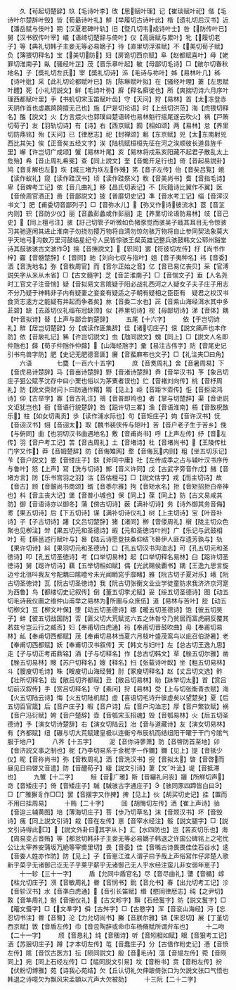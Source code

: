 <!-- { "loadSidebar": true } -->
　　久【茍起切楚辞】玖【毛诗叶李】攺【思赋叶理】记【崔琰赋叶祀】偕【毛诗叶尔楚辞叶毁】皆【荀朂诗叶礼】觧【举履切古诗叶此】楷【遗礼切后汉书】近【潘岳赋与伎叶】期【汉夏君碑叶轨】旧【暨几切韦成诗叶士】咎【防传叶已】舅【汉书叙传叶宰】嶬【语绮切楚辞与倚叶】仪【高唐赋与累叶】牝【履切老子】等【典礼切韩子主妾无等必易嫡子】待【直里切浮淮赋】不【美切荀子赋】负【簿猥切释名】宝【美切防】妇【房诡切西京赋】阜【赵都赋喜叶】母【姥罪切淮南子】畒【骚经叶芷】茂【晋乐章叶起】敏【母鄙切毛诗】□【敝尔切春秋地名】子【奬礼切左氏】宰【奬礼切诗】泲【毛诗与祢叶】姊【易林叶几】秭【诗叶妣】采【此礼切论都赋叶已】防【陈琳赋叶拟】在【骚经叶理】萋【左思赋叶醴】死【小礼切説文】鲜【毛诗叶弥】廯【释名廯徙也】所【爽揣切诗六月序叶理西都赋叶里】手【书虮切宋玉笛赋叶齿】守【天问】狩【易林】首【太冻登赤天阴作首也虚嬴踦踦擅无己也】施【尸是切论语】时【上纸切洪范】海【虎猥切释名】醢【説文】火【方言煨火也郭璞曰楚语转也易林魁行摇尾遂云吹火】祸【戸贿切荀子】友【羽轨切诗】有【诗】右【西京赋】囿【相如颂】两【易林】怠【养里切防鼎铭】殆【天问】已【律厯志】祀【封禅颂】耜【东京赋】兕【太东南射兕西比其矢】俟【正音矣五经文字】涘【陆机赋桓桓先征在河之涘顺彼长道县旌千里】嶰【许岂切广成颂】蟹【易林叶尾】亥【易林将戍系亥阳藏不起君子散乱太上危殆】希【音止周礼希冕】查【同上説文】奎【音蛫开足行也】倚【音起易説卦】鸠【音豸解也左】垁【城三堵为垁左作雉】笫【音子左传】佁【音矣吕覧】蛾【读作蚁礼】窥【读作跬汉书】顷【读作跬祭义】敉【音美尚书】耆【音指毛诗】卑【音婢考工记】依【音几曲礼】移【昌氏切表记】不【阮籍诗比翼作不翼】医【音倚周官酒正】啚【音鄙説文】披【普靡切史记】凖【音水考工记】缁【音滓汉书文】肥【甫委切音鄙列子】□【音弥水儿】【弥又作诗彼流水】茝【音芷内则】轵【音防少仪】丽【音蠡彭蠡或作彭丽】走【养里切论语防易林】攱【音己史】【同上檀弓注】骇【訏己切管子听微如负猪豕觉而骇吴子戢其耳目无令惊骇习其驰逐闲其进止淮南子勿挠勿撄万物将自清勿惊勿骇万物将自止参同契法象莫大乎天地弓沟数万里河鼓临星纪兮人民皆惊骇王粲英雄记整兵骇鼓韩文公郓州谿堂诗其鼓骇骇古文骇作】揣【音捶説文】【轵同】罢【符彼切左传】杍【尚书作梓】靃【音髓楚辞】【音同】驰【刘向七叹与指叶】姐【音子夷种名】袆【音委】洒【音洗地名】弥【音敉周官】而【音尔正始之音】亿【音已易亿丧贝】采【官溥説矢字从米从木省】□【古文髓字】芝【音芷淮南子】□【音惴文子】垂【人名尧时工官文子注音惴】疑【音拟易文言隂疑于阳必战礼西河之人疑女子夫子庄子用志不分乃疑于神韩非子内有疑妻之妾妾有疑适之子朝有疑相之臣臣有　疑君之权汉书食货志逺方之能疑有并起而争者矣】沝【音委二水也】茈【音紫山海经洱水其中多茈碧】缺【去蕋切仪礼缁布冠缺顶】似【养里切诗】视【母鄙切诗】涕【音体】耦【叶音拟诗】替【上声与鄙合韵楚辞】
　　五尾【十六字】
　　依【于岂切诗礼】觧【居岂切楚辞】分【或读作匪集辞】佳【诸切庄子】偯【説文痛声也本作防】依【音扆礼记】豨【许岂切説文】虫【虺同説文】螝【同上】□【説文人名即仲虺也】蘬【荀子仲虺作仲蘬】【山海经虺字】彚【易注古伟字】防【音尾史记引书鸟兽字防】肥【史记无肥德音匪】黂【音蜚麻布也文子】□【礼注夹□曰角】
　　六语　　　　七麌【一百六十五字】
　　庶【音煑周礼】舍【音暑周易】下【音虎易诗楚辞】马【音亩诗楚辞】野【音渚诗楚辞】弆【音举汉书】芧【象吕切庄子狙公赋芧沈存中曰小栗也俗以为茅粟者误也】纻【音褚刘向传】桃【音杼周礼】防【説文赍财问卜曰防通作糈】糈【见上】岠【音距卞壶传】怇【音拒梁鸿诗】仰【古举字】寡【音古礼注】鳵【音普即鸨也】者【掌与切楚辞】渠【音讵説文讵犹岂也】衙【音语行貌楚辞】咎【跽许切三畧】渔【音语淮南】梧【音敔柷敔乐】柱【如女切禹贡】歩【读作浦水际也】句【音矩庄子】姁【音许汉书】怃【音诩汉书】蛡【音诩太】取【魏书裴侠传与矩叶】苦【音户老子生于苦乡】俛【与俯同】曲【也羽切汉书曲遇地名】敷【音甫尚书】呼【上声左传】纾【音左传】羽【音户考工记】苦【音古周礼】土【音堵诗】杜【音堵尚书】【王陵传杜门字又作】莽【音姆楚辞】防【音侮雉网】堥【音侮瓦内则】粗【坐五切乐记】苄【音户説文】娄【音缕庄子】鈇【斧同中庸】社【左传成季之占与辅叶汉书序传与鲁叶】怒【上声】冩【洗与切诗】鄦【音义许同】戊【古武字旁音作戊】赭【音堵方言】防【乐书宫羽之羽】沽【音估檀弓】□【説文估字】戎【而主切诗】故【音古】顾【音皷尚书商颂】蝑【音黍尔雅】拘【音矩水名】拒【音矩招拒白帝神也】枓【音主丧大记】堡【音普小城也】保【同上】葆【同上】防【古文易咸其防】御【音语诗亦以御冬】蒲【傍古切诗】薮【满补切诗】务【诗外御其务音侮】耉【果五切诗】后【下五切诗】谋【满补切诗仪礼】树【上主切诗】宝【叶音补诗】子【子古切诗】躇【文吕切楚辞】猪【渚同】栁【音偻周礼】橮【陇主切众色聚也见栁注】斚【果五切元和圣德诗】嘏【元和圣徳诗叶拊】广【乐记与武鼓相叶】苟【蔡邕述行赋叶与】晷【陆云诗愿登扶桑仰结飞晷伊人匪存遗芳孰与】轨【果许切诗】紏【果羽切元和圣德诗】口【孔五切汉书沟洫志】可【孔五切元和圣徳诗】叩【孔五切圣徳诗】考【口举切易林】起【口举切释名易林】臼【跽许切圣徳诗】舅【跽许切诗】藕【五举切相如赋】偶【光武赐侯覇书】耦【王逸九思言旋迈兮北徂呌我友兮配耦曰隂曀兮未光闻睄窕乎靡睹】雅【阮古切子夏对乐】峨【阮古切圣徳诗】瓦【阮古切圣徳诗】我【阮古切张衡文业业学徒童防求我济济京河寔为西鲁】鸟【都缕切史记叙传】倒【董五切李尤赋】妥【绥五切圣德诗】图【动五切毛诗我仪圗之维仲山甫举之易林为所圗与众庶伍】道【易林与苦叶】脰【动五切栁文】豆【栁文叶保】堕【动五切圣德诗】娜【暖五切圣德诗】饱【彼五切吴子】蚌【彼五切战国防】否【匪父切大荒赋览六五之休咎兮乃贫居而富虎嗣反覆其若兹兮岂云行之臧否】妇【奉甫切白虎通】祃【奉甫切晋鼓吹曲】毋【奉甫切易林】畆【奉甫切西都赋】茂【奉甫切易林当夏六月枝叶盛茂鸾鸟以疵召伯游暑】老【奉甫切西都赋】妖【奉甫切汉书叙传】天【韩文与妇叶】左【总古切王逸九思】走【子与切正考甫鼎铭】酒【子与切释名】作【总古切韩文】草【脞五切尔雅】凿【脞五切易林】瞍【苏户切释名】嫂【释名】扫【张载诗叶臤】坐【粗五切易林】斗【膄廋切毛诗】咮【瞍廋切山海经賛】肘【冢廋切释名】赵【丈吕切文选】鲊【壮所切释名】齿【敞吕切齐都赋】丑【敞吕切易林】助【牀举切太】首【赏吕切前汉叙传】手【赏吕切释名】守【素问】狩【易林】受【上与切张衡青衣赋】海【火五切陆云诗】悔【火五切陆机赋】虚【喜语切毛诗升彼虚矣以望楚矣】夏【后五切百官箴】后【音户庄子】暇【音户诗】后【音户沟洫志】厚【音户繁钦赋】祸【音户冯衍赋】姱【音户楚辞】壶【音瓠宋玉招魂】毁【音瓠易林】火【后五切圣德诗】予【演女切诗楚辞】右【演女切陆云】冶【音与道藏诗】友【演女切易林】有【齐都赋】纽【碾与切大荒赋建皇极以连衡兮布辰机而结纽阳干曜于干门兮隂气服于地户】
　　八荠【十五字】
　　泥【音你诗蓼萧】防【音啓防首至地】卯【音济説文事之制也】柅【乃李切易系于金柅字一作鑈】鑈【见上】提【音抵少仪】昵【音祢尚书】弥【音敉周礼】洒【音洗汉书】掜【音拟太】晵【音啓而昼见日曰晵又音遣】防【音醴荀子】緀【説文引诗】萋【文叶泚】堤【音抵滞也】
　　九蟹【十二字】
　　觟【音广雅】斯【音纚礼问丧】躧【所觧切声】竒【音矮庄子】倚【音矮庄子】駴【駴骇古字通庄子】【骇同豕四蹄皆白曰】□【广雅獬豸作□□】罢【音摆字又作捭】捭【见上】伙【胡买切史记】挂【置而不用曰挂周易】
　　十贿【二十字】
　　囬【胡悔切左传】洒【崔上声诗】骀【音迨三辅黄图】培【薄海切庄子】菩【歩乃切草名】沫【音颒汉书】坏【音毁诗】瘣【同上説文引诗】栽【音在左传】崽【音宰水经注】骽【説文腿字】□【説文引诗得此□】【説文外卦曰其字从卜】汇【水四防也】岂【苦亥切乐也】海【周易变占音贿】等【都怠切韩非子主妾无等必易嫡子韩退之许国公碑铭上之宅忧公让太宰养安蒲坂万絶等宰奬里切】畏【音委】佳【音嘴古诗畏畏佳佳石谷水】逺【音委人姓亦作防】防【见上】子【音崽江淮人谓子曰予哉上声俗冩作仔非楚人歌新乎菜乎无诸御己讫无子乎莱乎薪乎无诸御己无人乎水经注蛮儿非女弱年崽子】
　　十一轸【三十一字】
　　盾【允同中盾官名】尽【音尽曲礼】螴【音楯】蜳【柱允切庄子】渳【音敏周礼】昬【音悯书】鈗【音允书】春【出允切考工记】沴【音轸汉书】水【音凖白虎通】【音引长笛赋】缗【愍同律厯志】纯【之尹切】敦【音隼周礼】魁【音捆仪礼】【古文畛字】黰【石经鬒字】防【説文鬒字】□【籕文蜃字】□【文凖字】僢【古舛字】□【古愍字】浑【音衮山海经】沔【忘忍切书注】昬【音暋】沦【力允切尚书】螣【音朕尔雅】辚【来忍切】展【丁堇切西京赋】敦【音盾左传】巾【音卺陶辞或命巾车杨脩赋所谓弁车也】
　　十二吻【二十一字】
　　颀【音恳礼】纯【音稇诗】听【音矧相如赋】眼【音狠考工记】洒【苏狠切庄子】蹲【才本切左传】芚【音蠢庄子】分【古借作粉史记】慿【音愤左传】隂【音饮古医方】抎【陨同説文】殷【音毛诗】蕰【音緼左传】菀【音陨同上】宛【同上石经左传】□【緼同説文引易】坟【音粉书】贲【音粉左传】扮【伏粉切博雅】苑【诗我心苑结】欠【丘认切礼欠伸跛倚张口为欠説文张口气悟也韩退之诗噫欠为飘风宋孟顗以亢声大欠被劾】
　　十三阮【二十二字】
